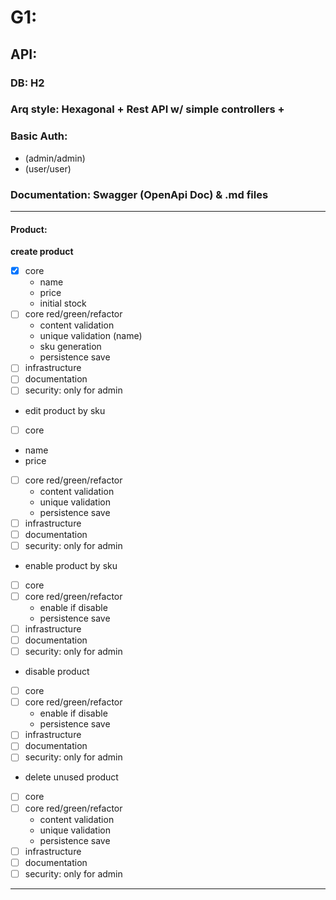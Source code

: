 # G1:
## API:
### DB: H2
### Arq style: Hexagonal + Rest API w/ simple controllers + 
### Basic Auth:
- (admin/admin)
- (user/user)
### Documentation: Swagger (OpenApi Doc) & .md files
___
#### Product:
__create product__
- [x] core
  - name
  - price
  - initial stock
- [ ] core red/green/refactor
  - content validation
  - unique validation (name)
  - sku generation
  - persistence save
- [ ] infrastructure
- [ ] documentation
- [ ] security: only for admin

* edit product by sku
- [ ] core
- name
- price
- [ ] core red/green/refactor
    - content validation
    - unique validation
    - persistence save
- [ ] infrastructure
- [ ] documentation
- [ ] security: only for admin

* enable product by sku
- [ ] core
- [ ] core red/green/refactor
    - enable if disable
    - persistence save
- [ ] infrastructure
- [ ] documentation
- [ ] security: only for admin

* disable product
- [ ] core
- [ ] core red/green/refactor
    - enable if disable
    - persistence save
- [ ] infrastructure
- [ ] documentation
- [ ] security: only for admin

* delete unused product
- [ ] core
- [ ] core red/green/refactor
    - content validation
    - unique validation
    - persistence save
- [ ] infrastructure
- [ ] documentation
- [ ] security: only for admin
___